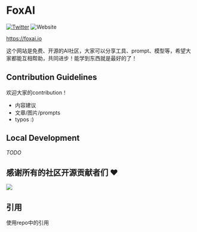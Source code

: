 # FoxAI

[![Twitter](https://img.shields.io/twitter/url?label=Follow%20%40Jimmy狐狸&style=social&url=https%3A%2F%2Ftwitter.com%2Farkarnz)](https://twitter.com/learnprompting)
![Website](https://img.shields.io/website?down_message=offline%20%3A%28&up_message=foxai.io&url=https%3A%2F%2Ffoxai.io)


https://foxai.io

这个网站是免费、开源的AI社区，大家可以分享工具、prompt、模型等，希望大家都能互相帮助，共同进步！能学到东西就是最好的了！


## Contribution Guidelines

欢迎大家的contribution！

- 内容建议
- 文章/图片/prompts
- typos :)


## Local Development

*TODO*

## 感谢所有的社区开源贡献者们 ❤

 <a href = "https://github.com/foxai-io/foxai.io/graphs/contributors">
   <img src = "https://contrib.rocks/image?repo=foxai-io/foxai.io"/>
 </a>


## 引用

使用repo中的引用
